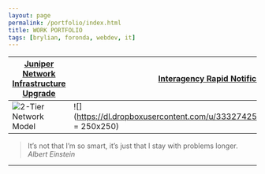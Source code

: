 ```yaml
---
layout: page
permalink: /portfolio/index.html
title: WORK PORTFOLIO
tags: [brylian, foronda, webdev, it]
---
```


[Juniper Network Infrastructure Upgrade](http://brylianforonda.com/it/2016/05/network-infrastructure-upgrade-overview) | [Interagency Rapid Notification System]()
------------------------------------------------- | ----------------------------------------------
![2-Tier Network Model](https://dl.dropboxusercontent.com/u/33327425/images/it/2-Tier_Network_Design.png) | ![](https://dl.dropboxusercontent.com/u/33327425/images/irns/IRNS_Notification_1.gif = 250x250)

 > It’s not that I’m so smart, it’s just that I stay with problems longer. 
<cite>Albert Einstein</cite>
___


